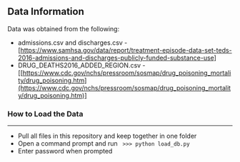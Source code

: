 ## Data Information
Data was obtained from the following:
- admissions.csv and discharges.csv - [https://www.samhsa.gov/data/report/treatment-episode-data-set-teds-2016-admissions-and-discharges-publicly-funded-substance-use]
- DRUG_DEATHS2016_ADDED_REGION.csv - [[https://www.cdc.gov/nchs/pressroom/sosmap/drug_poisoning_mortality/drug_poisoning.htm](https://www.cdc.gov/nchs/pressroom/sosmap/drug_poisoning_mortality/drug_poisoning.htm)]

### How to Load the Data
---
- Pull all files in this repository and keep together in one folder
- Open a command prompt and run
` >>> python load_db.py`
- Enter password when prompted